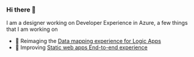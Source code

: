 ### Hi there 👋
I am a designer working on Developer Experience in Azure, a few things that I am working on
- 🔭 Reimaging the [Data mapping experience for Logic Apps](https://github.com/Azure/LogicAppsUX)
- 💬 Improving [Static web apps End-to-end experience](https://github.com/Azure/static-web-apps)

<!--
**rickixie/rickixie** is a ✨ _special_ ✨ repository because its `README.md` (this file) appears on your GitHub profile.

Here are some ideas to get you started:

- 🔭 I’m currently working on ...
- 🌱 I’m currently learning ...
- 👯 I’m looking to collaborate on ...
- 🤔 I’m looking for help with ...
- 💬 Ask me about ...
- 📫 How to reach me: ...
- 😄 Pronouns: ...
- ⚡ Fun fact: ...
-->
